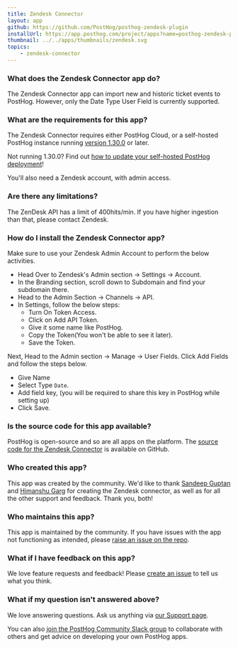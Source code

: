 ```yaml
---
title: Zendesk Connector
layout: app
github: https://github.com/PostHog/posthog-zendesk-plugin
installUrl: https://app.posthog.com/project/apps?name=posthog-zendesk-plugin
thumbnail: ../../apps/thumbnails/zendesk.svg
topics:
    - zendesk-connector
---
```


### What does the Zendesk Connector app do?

The Zendesk Connector app can import new and historic ticket events to PostHog. However, only the Date Type User Field is currently supported.

### What are the requirements for this app?

The Zendesk Connector requires either PostHog Cloud, or a self-hosted PostHog instance running [version 1.30.0](https://posthog.com/blog/the-posthog-array-1-30-0) or later.

Not running 1.30.0? Find out [how to update your self-hosted PostHog deployment](https://posthog.com/docs/self-host/configure/upgrading-posthog)!

You'll also need a Zendesk account, with admin access.

### Are there any limitations?

The ZenDesk API has a limit of 400hits/min. If you have higher ingestion than that, please contact Zendesk.

### How do I install the Zendesk Connector app?

Make sure to use your Zendesk Admin Account to perform the below activities.

-   Head Over to Zendesk's Admin section -> Settings -> Account.
-   In the Branding section, scroll down to Subdomain and find your subdomain there.
-   Head to the Admin Section -> Channels -> API.
-   In Settings, follow the below steps:
    -   Turn On Token Access.
    -   Click on Add API Token.
    -   Give it some name like PostHog.
    -   Copy the Token(You won't be able to see it later).
    -   Save the Token.

Next, Head to the Admin section -> Manage -> User Fields. Click Add Fields and follow the steps below.

-   Give Name
-   Select Type `Date`.
-   Add field key, (you will be required to share this key in PostHog while setting up)
-   Click Save.

### Is the source code for this app available?

PostHog is open-source and so are all apps on the platform. The [source code for the Zendesk Connector](https://github.com/PostHog/posthog-zendesk-plugin) is available on GitHub.

### Who created this app?

This app was created by the community. We'd like to thank [Sandeep Guptan](https://github.com/samcaspus) and [Himanshu Garg](https://github.com/merrcury) for creating the Zendesk connector, as well as for all the other support and feedback. Thank you, both!

### Who maintains this app?

This app is maintained by the community. If you have issues with the app not functioning as intended, please [raise an issue on the repo](https://github.com/PostHog/posthog-zendesk-plugin).

### What if I have feedback on this app?

We love feature requests and feedback! Please [create an issue](https://github.com/PostHog/posthog/issues/new?assignees=&labels=enhancement%2C+feature&template=feature_request.md) to tell us what you think.

### What if my question isn't answered above?

We love answering questions. Ask us anything via [our Support page](/questions).

You can also [join the PostHog Community Slack group](/slack) to collaborate with others and get advice on developing your own PostHog apps.

